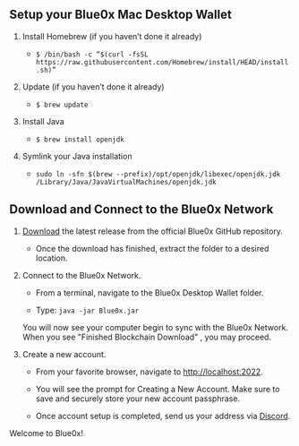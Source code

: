 ## **Setup your Blue0x Mac Desktop Wallet** ##

1. Install Homebrew (if you haven’t done it already)

  	- `$ /bin/bash -c “$(curl -fsSL https://raw.githubusercontent.com/Homebrew/install/HEAD/install.sh)”`

2. Update (if you haven’t done it already)

  	- `$ brew update`

3. Install Java

  	- `$ brew install openjdk`

4. Symlink your Java installation

  	- `sudo ln -sfn $(brew --prefix)/opt/openjdk/libexec/openjdk.jdk /Library/Java/JavaVirtualMachines/openjdk.jdk`

## Download and Connect to the Blue0x Network

1. [Download](https://github.com/theBlue0x/desktop-wallet/releases/download/Blue0x-Desktop-Wallet-v1.12.2/Blue0x-Desktop-Wallet-v1.12.2.zip) the latest release from the official Blue0x GitHub repository.

	- Once the download has finished, extract the folder to a desired location.
  
2. Connect to the Blue0x Network.

	- From a terminal, navigate to the Blue0x Desktop Wallet folder. 
	
	- Type: `java -jar Blue0x.jar`
	
	You will now see your computer begin to sync with the Blue0x Network. When you see "Finished Blockchain Download" , you may proceed.
	
3. Create a new account.

	- From your favorite browser, navigate to [http://localhost:2022](http://localhost:2022).
  
	- You will see the prompt for Creating a New Account.  Make sure to save and securely store your new account passphrase.
	
	- Once account setup is completed, send us your address via [Discord](https://discord.gg/EbBWRSPW63). 
	
Welcome to Blue0x!
